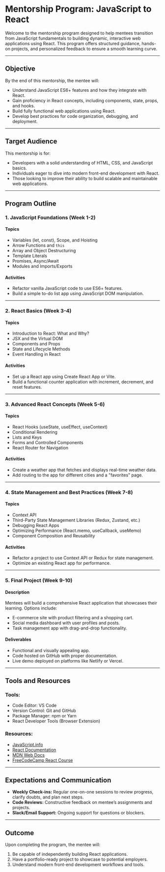 # Mentorship Program: JavaScript to React

Welcome to the mentorship program designed to help mentees transition from JavaScript fundamentals to building dynamic, interactive web applications using React. This program offers structured guidance, hands-on projects, and personalized feedback to ensure a smooth learning curve.

---

## Objective

By the end of this mentorship, the mentee will:

- Understand JavaScript ES6+ features and how they integrate with React.
- Gain proficiency in React concepts, including components, state, props, and hooks.
- Build fully functional web applications using React.
- Develop best practices for code organization, debugging, and deployment.

---

## Target Audience

This mentorship is for:

- Developers with a solid understanding of HTML, CSS, and JavaScript basics.
- Individuals eager to dive into modern front-end development with React.
- Those looking to improve their ability to build scalable and maintainable web applications.

---

## Program Outline

### **1. JavaScript Foundations (Week 1-2)**

#### Topics

- Variables (let, const), Scope, and Hoisting
- Arrow Functions and `this`
- Array and Object Destructuring
- Template Literals
- Promises, Async/Await
- Modules and Imports/Exports

#### Activities

- Refactor vanilla JavaScript code to use ES6+ features.
- Build a simple to-do list app using JavaScript DOM manipulation.

---

### **2. React Basics (Week 3-4)**

#### Topics

- Introduction to React: What and Why?
- JSX and the Virtual DOM
- Components and Props
- State and Lifecycle Methods
- Event Handling in React

#### Activities

- Set up a React app using Create React App or Vite.
- Build a functional counter application with increment, decrement, and reset features.

---

### **3. Advanced React Concepts (Week 5-6)**

#### Topics

- React Hooks (useState, useEffect, useContext)
- Conditional Rendering
- Lists and Keys
- Forms and Controlled Components
- React Router for Navigation

#### Activities

- Create a weather app that fetches and displays real-time weather data.
- Add routing to the app for different cities and a "favorites" page.

---

### **4. State Management and Best Practices (Week 7-8)**

#### Topics

- Context API
- Third-Party State Management Libraries (Redux, Zustand, etc.)
- Debugging React Apps
- Optimizing Performance (React.memo, useCallback, useMemo)
- Component Composition and Reusability

#### Activities

- Refactor a project to use Context API or Redux for state management.
- Optimize an existing React app for performance.

---

### **5. Final Project (Week 9-10)**

#### Description

Mentees will build a comprehensive React application that showcases their learning. Options include:

- E-commerce site with product filtering and a shopping cart.
- Social media dashboard with user profiles and posts.
- Task management app with drag-and-drop functionality.

#### Deliverables

- Functional and visually appealing app.
- Code hosted on GitHub with proper documentation.
- Live demo deployed on platforms like Netlify or Vercel.

---

## Tools and Resources

### **Tools:**

- Code Editor: VS Code
- Version Control: Git and GitHub
- Package Manager: npm or Yarn
- React Developer Tools (Browser Extension)

### **Resources:**

- [JavaScript.info](https://javascript.info/)
- [React Documentation](https://reactjs.org/docs/getting-started.html)
- [MDN Web Docs](https://developer.mozilla.org/)
- [FreeCodeCamp React Course](https://www.freecodecamp.org/learn/front-end-libraries/react/)

---

## Expectations and Communication

- **Weekly Check-ins:** Regular one-on-one sessions to review progress, clarify doubts, and plan next steps.
- **Code Reviews:** Constructive feedback on mentee’s assignments and projects.
- **Slack/Email Support:** Ongoing support for questions or blockers.

---

## Outcome

Upon completing the program, the mentee will:

1. Be capable of independently building React applications.
2. Have a portfolio-ready project to showcase to potential employers.
3. Understand modern front-end development workflows and tools.

